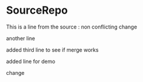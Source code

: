 # SourceRepo

This is a line from the source : non conflicting change


another line

added third line to see if merge works

added line for demo


change
